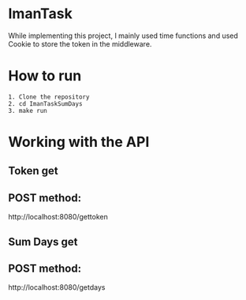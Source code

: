 # ImanTask
 While implementing this project, I mainly used time functions and used Cookie to store the token in the middleware.

 # How to run
    1. Clone the repository
    2. cd ImanTaskSumDays
    3. make run

# Working with the API

## Token get 
## POST method:
http://localhost:8080/gettoken

## Sum Days get
## POST method:
http://localhost:8080/getdays